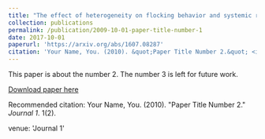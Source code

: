 ```yaml
---
title: "The effect of heterogeneity on flocking behavior and systemic risk"
collection: publications
permalink: /publication/2009-10-01-paper-title-number-1
date: 2017-10-01
paperurl: 'https://arxiv.org/abs/1607.08287'
citation: 'Your Name, You. (2010). &quot;Paper Title Number 2.&quot; <i>Journal 1</i>. 1(2).'
---
```

This paper is about the number 2. The number 3 is left for future work.

[Download paper here](http://academicpages.github.io/files/paper2.pdf)

Recommended citation: Your Name, You. (2010). "Paper Title Number 2." <i>Journal 1</i>. 1(2).

venue: 'Journal 1'

